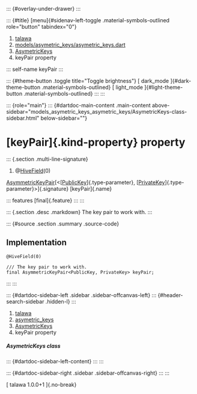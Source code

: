 ::: {#overlay-under-drawer}
:::

::: {#title}
[menu]{#sidenav-left-toggle .material-symbols-outlined role="button"
tabindex="0"}

1.  [talawa](../../index.html)
2.  [models/asymetric_keys/asymetric_keys.dart](../../models_asymetric_keys_asymetric_keys/)
3.  [AsymetricKeys](../../models_asymetric_keys_asymetric_keys/AsymetricKeys-class.html)
4.  keyPair property

::: self-name
keyPair
:::

::: {#theme-button .toggle title="Toggle brightness"}
[ dark_mode ]{#dark-theme-button .material-symbols-outlined} [
light_mode ]{#light-theme-button .material-symbols-outlined}
:::
:::

::: {role="main"}
::: {#dartdoc-main-content .main-content above-sidebar="models_asymetric_keys_asymetric_keys/AsymetricKeys-class-sidebar.html" below-sidebar=""}
<div>

# [keyPair]{.kind-property} property

</div>

::: {.section .multi-line-signature}
<div>

1.  @[HiveField](https://pub.dev/documentation/hive/2.2.3/hive/HiveField-class.html)(0)

</div>

[AsymmetricKeyPair](https://pub.dev/documentation/pointycastle/3.9.1/pointycastle/AsymmetricKeyPair-class.html)[\<[[PublicKey](https://pub.dev/documentation/pointycastle/3.9.1/pointycastle/PublicKey-class.html)]{.type-parameter},
[[PrivateKey](https://pub.dev/documentation/pointycastle/3.9.1/pointycastle/PrivateKey-class.html)]{.type-parameter}\>]{.signature}
[keyPair]{.name}

::: features
[final]{.feature}
:::
:::

::: {.section .desc .markdown}
The key pair to work with.
:::

::: {#source .section .summary .source-code}
## Implementation

``` language-dart
@HiveField(0)

/// The key pair to work with.
final AsymmetricKeyPair<PublicKey, PrivateKey> keyPair;
```
:::
:::

::: {#dartdoc-sidebar-left .sidebar .sidebar-offcanvas-left}
::: {#header-search-sidebar .hidden-l}
:::

1.  [talawa](../../index.html)
2.  [asymetric_keys](../../models_asymetric_keys_asymetric_keys/)
3.  [AsymetricKeys](../../models_asymetric_keys_asymetric_keys/AsymetricKeys-class.html)
4.  keyPair property

##### AsymetricKeys class

::: {#dartdoc-sidebar-left-content}
:::
:::

::: {#dartdoc-sidebar-right .sidebar .sidebar-offcanvas-right}
:::
:::

[ talawa 1.0.0+1 ]{.no-break}
